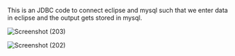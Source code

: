 This is an JDBC code to connect eclipse and mysql such that we enter data in eclipse and the output gets stored in mysql. 

![Screenshot (203)](https://github.com/user-attachments/assets/7801aa37-f4e9-4f82-8074-a738e7f2691f)


![Screenshot (202)](https://github.com/user-attachments/assets/bd6e0c78-4365-423e-8697-bb8bd38d9c46)



